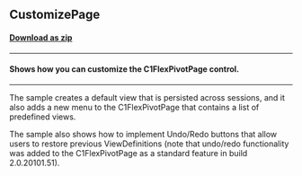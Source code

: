 ## CustomizePage
#### [Download as zip](https://minhaskamal.github.io/DownGit/#/home?url=https://github.com/GrapeCity/ComponentOne-WinForms-Samples/tree/master/NetFramework\FlexPivot\CS\CustomizePage)
____
#### Shows how you can customize the C1FlexPivotPage control.
____
The sample creates a default view that is persisted across sessions, and it also adds a new menu to the C1FlexPivotPage that contains a list of predefined views. 

The sample also shows how to implement Undo/Redo buttons that allow users to restore previous ViewDefinitions (note that undo/redo functionality was added to the C1FlexPivotPage as a standard feature in build 2.0.20101.51). 